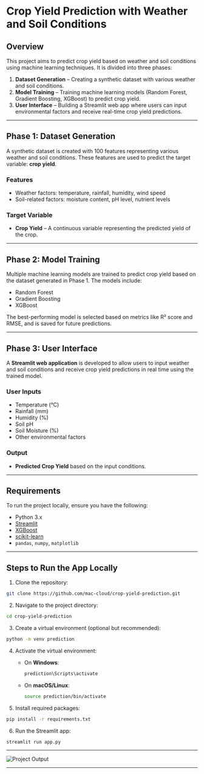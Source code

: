 # **Crop Yield Prediction with Weather and Soil Conditions**

## **Overview**

This project aims to predict crop yield based on weather and soil conditions using machine learning techniques. It is divided into three phases:

1. **Dataset Generation** – Creating a synthetic dataset with various weather and soil conditions.  
2. **Model Training** – Training machine learning models (Random Forest, Gradient Boosting, XGBoost) to predict crop yield.  
3. **User Interface** – Building a Streamlit web app where users can input environmental factors and receive real-time crop yield predictions.

---

## **Phase 1: Dataset Generation**

A synthetic dataset is created with 100 features representing various weather and soil conditions. These features are used to predict the target variable: **crop yield**.

### **Features**

- Weather factors: temperature, rainfall, humidity, wind speed  
- Soil-related factors: moisture content, pH level, nutrient levels

### **Target Variable**

- **Crop Yield** – A continuous variable representing the predicted yield of the crop.

---

## **Phase 2: Model Training**

Multiple machine learning models are trained to predict crop yield based on the dataset generated in Phase 1. The models include:

- Random Forest  
- Gradient Boosting  
- XGBoost  

The best-performing model is selected based on metrics like R² score and RMSE, and is saved for future predictions.

---

## **Phase 3: User Interface**

A **Streamlit web application** is developed to allow users to input weather and soil conditions and receive crop yield predictions in real time using the trained model.

### **User Inputs**

- Temperature (°C)  
- Rainfall (mm)  
- Humidity (%)  
- Soil pH  
- Soil Moisture (%)  
- Other environmental factors

### **Output**

- **Predicted Crop Yield** based on the input conditions.

---

## **Requirements**

To run the project locally, ensure you have the following:

- Python 3.x  
- [Streamlit](https://streamlit.io/)  
- [XGBoost](https://xgboost.readthedocs.io/)  
- [scikit-learn](https://scikit-learn.org/)  
- `pandas`, `numpy`, `matplotlib`

---

## **Steps to Run the App Locally**

1. Clone the repository:

```bash
git clone https://github.com/mac-cloud/crop-yield-prediction.git
```

2. Navigate to the project directory:

```bash
cd crop-yield-prediction
```

3. Create a virtual environment (optional but recommended):

```bash
python -m venv prediction
```

4. Activate the virtual environment:  
   - On **Windows**:

     ```bash
     prediction\Scripts\activate
     ```

   - On **macOS/Linux**:

     ```bash
     source prediction/bin/activate
     ```

5. Install required packages:

```bash
pip install -r requirements.txt
```

6. Run the Streamlit app:

```bash
streamlit run app.py
```

---

![Project Output](output.jpeg)

---
